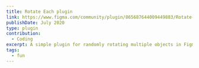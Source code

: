 ```yaml
---
title: Rotate Each plugin
link: https://www.figma.com/community/plugin/865687644009449883/Rotate-Each
publishDate: July 2020
type: plugin
contribution:
  - Coding
excerpt: A simple plugin for randomly rotating multiple objects in Figma.
tags:
  - fun
---
```

